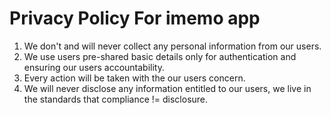 # Privacy Policy For imemo app


1. We don't and will never collect any personal information from our users.
2. We use users pre-shared basic details only for authentication and ensuring our users accountability.
3. Every action  will be taken with the our users concern.
4. We will never disclose any information entitled to our users, we live in the standards that compliance != disclosure.
